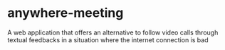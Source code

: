 # anywhere-meeting
A web application that offers an alternative to follow video calls through textual feedbacks in a situation where the internet connection is bad
